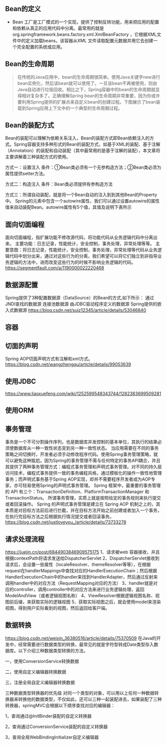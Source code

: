 ## Bean的定义
- Bean 工厂是工厂模式的一个实现，提供了控制反转功能，用来把应用的配置和依赖从真正的应用代码中分离。最常用的就是org.springframework.beans.factory.xml.XmlBeanFactory ，它根据XML文件中的定义加载beans。该容器从XML 文件读取配置元数据并用它去创建一个完全配置的系统或应用。
## Bean的生命周期
> 在传统的Java应用中，bean的生命周期很简单。使用Java关键字new进行bean实例化，然后该bean就可以使用了。一旦该bean不再被使用，则由Java自动进行垃圾回收。相比之下，Spring容器中的bean的生命周期就显得相对复杂多了。正确理解Spring bean的生命周期非常重要，因为你或许要利用Spring提供的扩展点来自定义bean的创建过程。下图展示了bean装载到Spring应用上下文中的一个典型的生命周期过程。
## Bean的装配方式
Bean的装配可以理解为依赖关系注入，Bean的装配方式即Bean依赖注入的方式。Spring容器支持多种形式的Bean的装配方式，如基于XML的装配、基于注解（Annotation）的装配和自动装配（其中最常用的是基于注解的装配），本文章将主要讲解着三种装配方式的使用。

方式一：设置注入
条件：①Bean类必须有一个无参构造方法；②Bean类必须为属性提供setter方法。

方式二：构造注入
条件：Bean类必须提供有参构造方法

方式三：所谓自动装配，就是将一个Bean自动的注入到到其他Bean的Property中。 Spring的元素中包含一个autowire属性，我们可以通过设置autowire的属性值来自动装配Bean。autowire属性有5个值，其值及说明下表所示

## 面向切面编程
面向切面编程，指扩展功能不修改源代码，将功能代码从业务逻辑代码中分离出来。
主要功能：日志记录，性能统计，安全控制，事务处理，异常处理等等。
主要意图：将日志记录，性能统计，安全控制，事务处理，异常处理等代码从业务逻辑代码中划分出来，通过对这些行为的分离，我们希望可以将它们独立到非指导业务逻辑的方法中，进而改变这些行为的时候不影响业务逻辑的代码。
https://segmentfault.com/a/1190000022220468
## 数据源配置
Spring提供了3种配置数据源（DataSource）的Bean的方式,如下所示：
通过JNDI查找的数据源
连接池数据源
由JDBC驱动程序定义的数据源
Spring提供的嵌入式数据源
https://blog.csdn.net/sujz12345/article/details/53046840
## 容器
## 切面的声明
Spring AOP切面声明方式有注解和xml方式。
https://blog.csdn.net/wangzhengqu/article/details/99053639
## 使用JDBC
https://www.liaoxuefeng.com/wiki/1252599548343744/1282383699509281
## 使用ORM
## 事务管理
事务是一个不可分割操作序列，也是数据库并发控制的基本单位，其执行的结果必须使数据库从一种一致性状态变到另一种一致性状态。
当应用需要在不同的事务策略之间切换时，开发者必须手动修改程序代码。使用Spring事务管理策略，就可以避免这种尴尬。因为Spring的事务管理不需与任何特定的事务API耦合，并且其提供了两种事务管理方式：编程式事务管理和声明式事务管理。对不同的持久层访问技术，编程式事务提供一致的事务编程风格，通过模板化的操作一致性地管理事务；而声明式事务基于Spring AOP实现，却并不需要程序开发者成为AOP专家，亦可轻易使用Spring的声明式事务管理。
Spring 框架中，最重要的事务管理的 API 有三个：TransactionDefinition、PlatformTransactionManager 和 TransactionStatus。 所谓事务管理，实质上就是按照给定的事务规则来执行提交或者回滚操作。
Spring 的声明式事务管理是建立在 Spring AOP 机制之上的，其本质是对目标方法前后进行拦截，并在目标方法开始之前创建或者加入一个事务，在执行完目标方法之后根据执行情况提交或者回滚事务。
https://blog.csdn.net/justloveyou_/article/details/73733278
## 请求处理流程
https://juejin.cn/post/6844903846909575175
1、请求被web 容器接收，并且根据contextPath将请求发送给DispatcherServlet
2、DispatcherServlet接收到请求后，会设置一些属性（localeResolver、themeResolver等等），在根据request在handlerMappings中查找对应的HandlerExecutionChain；然后根据HandlerExecutionChain中的handler来找到HandlerAdapter，然后通过反射来调用handler中的对应方法（RequestMapping对应的方法）
3、handler就是对应的controller，调用controller中的对应方法来进行业务逻辑处理，返回ModelAndView（或者逻辑视图名称）
4、ViewResolver根据逻辑视图名称、视图前后缀，来获取实际的逻辑视图
5、获取实际视图之后，就会使用model来渲染视图，得到用户实际看到的视图，然后返回给客户端。

## 数据转换
https://blog.csdn.net/weixin_36380516/article/details/75370509
在Java的开发中，经常需要进行数据类型的转换，最常见的就是字符型转成Date类型存入数据库。以下介绍三种数据类型转换的方法。

一，使用ConversionService转换数据

二，使用自定义编辑器转换数据

三，注册全局自定义编辑器转换数据

三种数据类型转换器的优先级
对同一个类型的对象，可以用以上任何一种数据转换器来转换他的数据类型，不仅如此，还可以三种一起装配进去，如果装配了三种转换器，springMVC会根据以下顺序查找对应的编辑器：

1，查询通过@InitBinder装配的自定义转换器

2，查询通过ConversionService装配的自定义转换器

3，查询全局WebBindingInitializer自定义编辑器